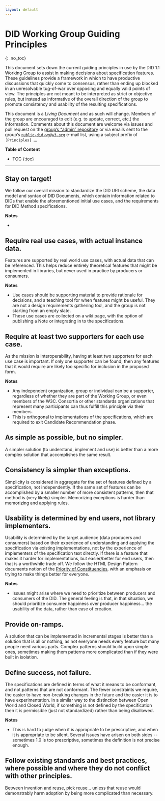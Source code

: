 ```yaml
---
layout: default
---
```


# DID Working Group Guiding Principles
{: .no_toc}

This document sets down the current guiding principles in use by the DID 1.1 Working Group to assist in making decisions about specification features. These guidelines provide a framework in which to have productive discussions that quickly come to consensus, rather than ending up blocked in an unresolvable tug-of-war over opposing and equally valid points of view. The principles are not meant to be interpreted as strict or objective rules, but instead as informative of the overall direction of the group to promote consistency and usability of the resulting specifications. 

This document is a *Living Document* and as such will change. Members of the group are encouraged to edit (e.g. to update, correct, etc.) the information. Comments about this document are welcome via issues and pull request on the [group’s “admin” repository](https://github.com/w3c/did-wg/) or via emails sent to the group’s [`public-did-wg@w3.org`](mailto:public-did-wg@w3.org) e-mail list, using a subject prefix of <code>[Principles] …</code>.

**Table of Content**
* TOC
{:toc}

---

## Stay on target!

We follow our overall mission to standardize the DID URI scheme, the data model and syntax of DID Documents, which contain information related to DIDs that enable the aforementioned initial use cases, and the requirements for DID Method specifications.

**Notes**

* 

## Require real use cases, with actual instance data.

Features are supported by real world use cases, with actual data that can be referenced. This helps reduce entirely theoretical features that might be implemented in libraries, but never used in practice by producers or consumers.

**Notes**

* Use cases should be supporting material to provide rationale for decisions, and a teaching tool for when features might be useful. They are not a design requirements gathering tool, and the group is not starting from an empty slate.
* These use cases are collected on a wiki page, with the option of publishing a Note or integrating in to the specifications.

## Require at least two supporters for each use case.

As the mission is interoperability, having at least two supporters for each use case is important. If only one supporter can be found, then any features that it would require are likely too specific for inclusion in the proposed form.

**Notes**

* Any independent organization, group or individual can be a supporter, regardless of whether they are part of the Working Group, or even members of the W3C. Consortia or other standards organizations that represent many participants can thus fulfill this principle via their members.
* This is orthogonal to implementations of the specifications, which are required to exit Candidate Recommendation phase.

## As simple as possible, but no simpler.

A simpler solution (to understand, implement and use) is better than a more complex solution that accomplishes the same result.

## Consistency is simpler than exceptions.

Simplicity is considered in aggregate for the set of features defined by a specification, not independently.  If the same set of features can be accomplished by a smaller number of more consistent patterns, then that method is (very likely) simpler. Memorizing exceptions is harder than memorizing and applying rules.

## Usability is determined by end users, not library implementers.

Usability is determined by the target audience (data producers and consumers) based on their experience of understanding and applying the specification via existing implementations, not by the experience of implementers of the specification text directly. If there is a feature that makes it harder for implementations, but easier/better for end users, then that is a worthwhile trade off. We follow the HTML Design Pattern documents notion of the [Priority of Constituencies](https://www.w3.org/TR/html-design-principles/#priority-of-constituencies), with an emphasis on trying to make things better for everyone. 

**Notes**

* Issues might arise where we need to prioritize between producers and consumers of the DID. The general feeling is that, in that situation, we should prioritize consumer happiness over producer happiness... the usability of the data, rather than ease of creation.
  

## Provide on-ramps.

A solution that can be implemented in incremental stages is better than a
solution that is all or nothing, as not everyone needs every feature but
many people need various parts. Complex patterns should build upon simple ones, sometimes making them patterns more complicated than if they were built in isolation.

## Define success, not failure.

The specifications are defined in terms of what it means to be conformant, and not patterns that are not conformant.  The fewer constraints we require, the easier to have non-breaking changes in the future and the easier it is to have experimentation. In a similar way to the distinction between Open World and Closed World, if something is not defined by the specification then it is permissible (just not standardized) rather than being disallowed.

**Notes**

* This is hard to judge when it is appropriate to be prescriptive, and when it is appropriate to be silent. Several issues have arisen on both sides -- sometimes 1.0 is too prescriptive, sometimes the definition is not precise enough.

## Follow existing standards and best practices, where possible and where they do not conflict with other principles.

Between invention and reuse, pick reuse... unless that reuse would
demonstrably harm adoption by being more complicated than necessary.

